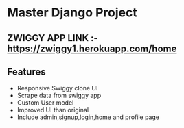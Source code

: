 # Master Django Project
 ## ZWIGGY APP LINK :- https://zwiggy1.herokuapp.com/home

## Features
* Responsive Swiggy clone UI
* Scrape data from swiggy app
* Custom User model
* Improved UI than original
* Include admin,signup,login,home and profile page

